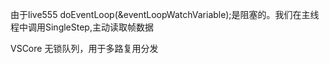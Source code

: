   由于live555 doEventLoop(&eventLoopWatchVariable);是阻塞的。我们在主线程中调用SingleStep,主动读取帧数据


  VSCore 无锁队列，用于多路复用分发